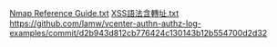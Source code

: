 [Nmap Reference Guide.txt](https://github.com/cchaha1015/cchaha/files/7129348/Nmap.Reference.Guide.txt)
[XSS語法含轉址.txt](https://github.com/cchaha1015/cchaha/files/7129353/XSS.txt)
https://github.com/lamw/vcenter-authn-authz-log-examples/commit/d2b943d812cb776424c130143b12b554700d2d32
